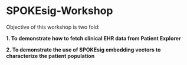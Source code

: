 # SPOKEsig-Workshop


Objective of this workshop is two fold:


**1. To demonstrate how to fetch clinical EHR data from Patient Explorer**


**2. To demonstrate the use of SPOKEsig embedding vectors to characterize the patient population**
